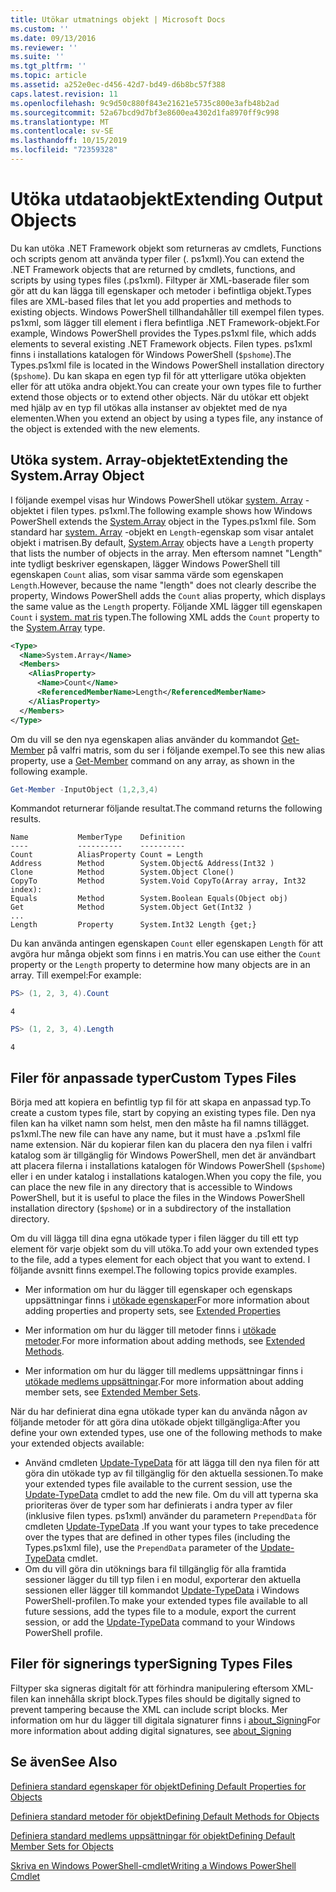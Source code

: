 ```yaml
---
title: Utökar utmatnings objekt | Microsoft Docs
ms.custom: ''
ms.date: 09/13/2016
ms.reviewer: ''
ms.suite: ''
ms.tgt_pltfrm: ''
ms.topic: article
ms.assetid: a252e0ec-d456-42d7-bd49-d6b8bc57f388
caps.latest.revision: 11
ms.openlocfilehash: 9c9d50c880f843e21621e5735c800e3afb48b2ad
ms.sourcegitcommit: 52a67bcd9d7bf3e8600ea4302d1fa8970ff9c998
ms.translationtype: MT
ms.contentlocale: sv-SE
ms.lasthandoff: 10/15/2019
ms.locfileid: "72359328"
---
```

# <a name="extending-output-objects"></a><span data-ttu-id="b61d7-102">Utöka utdataobjekt</span><span class="sxs-lookup"><span data-stu-id="b61d7-102">Extending Output Objects</span></span>

<span data-ttu-id="b61d7-103">Du kan utöka .NET Framework objekt som returneras av cmdlets, Functions och scripts genom att använda typer filer (. ps1xml).</span><span class="sxs-lookup"><span data-stu-id="b61d7-103">You can extend the .NET Framework objects that are returned by cmdlets, functions, and scripts by using types files (.ps1xml).</span></span> <span data-ttu-id="b61d7-104">Filtyper är XML-baserade filer som gör att du kan lägga till egenskaper och metoder i befintliga objekt.</span><span class="sxs-lookup"><span data-stu-id="b61d7-104">Types files are XML-based files that let you add properties and methods to existing objects.</span></span> <span data-ttu-id="b61d7-105">Windows PowerShell tillhandahåller till exempel filen types. ps1xml, som lägger till element i flera befintliga .NET Framework-objekt.</span><span class="sxs-lookup"><span data-stu-id="b61d7-105">For example, Windows PowerShell provides the Types.ps1xml file, which adds elements to several existing .NET Framework objects.</span></span> <span data-ttu-id="b61d7-106">Filen types. ps1xml finns i installations katalogen för Windows PowerShell (`$pshome`).</span><span class="sxs-lookup"><span data-stu-id="b61d7-106">The Types.ps1xml file is located in the Windows PowerShell installation directory (`$pshome`).</span></span> <span data-ttu-id="b61d7-107">Du kan skapa en egen typ fil för att ytterligare utöka objekten eller för att utöka andra objekt.</span><span class="sxs-lookup"><span data-stu-id="b61d7-107">You can create your own types file to further extend those objects or to extend other objects.</span></span> <span data-ttu-id="b61d7-108">När du utökar ett objekt med hjälp av en typ fil utökas alla instanser av objektet med de nya elementen.</span><span class="sxs-lookup"><span data-stu-id="b61d7-108">When you extend an object by using a types file, any instance of the object is extended with the new elements.</span></span>

## <a name="extending-the-systemarray-object"></a><span data-ttu-id="b61d7-109">Utöka system. Array-objektet</span><span class="sxs-lookup"><span data-stu-id="b61d7-109">Extending the System.Array Object</span></span>

<span data-ttu-id="b61d7-110">I följande exempel visas hur Windows PowerShell utökar [system. Array](/dotnet/api/System.Array) -objektet i filen types. ps1xml.</span><span class="sxs-lookup"><span data-stu-id="b61d7-110">The following example shows how Windows PowerShell extends the [System.Array](/dotnet/api/System.Array) object in the Types.ps1xml file.</span></span> <span data-ttu-id="b61d7-111">Som standard har [system. Array](/dotnet/api/System.Array) -objekt en `Length`-egenskap som visar antalet objekt i matrisen.</span><span class="sxs-lookup"><span data-stu-id="b61d7-111">By default, [System.Array](/dotnet/api/System.Array) objects have a `Length` property that lists the number of objects in the array.</span></span> <span data-ttu-id="b61d7-112">Men eftersom namnet "Length" inte tydligt beskriver egenskapen, lägger Windows PowerShell till egenskapen `Count` alias, som visar samma värde som egenskapen `Length`.</span><span class="sxs-lookup"><span data-stu-id="b61d7-112">However, because the name "length" does not clearly describe the property, Windows PowerShell adds the `Count` alias property, which displays the same value as the `Length` property.</span></span> <span data-ttu-id="b61d7-113">Följande XML lägger till egenskapen `Count` i [system. mat ris](/dotnet/api/System.Array) typen.</span><span class="sxs-lookup"><span data-stu-id="b61d7-113">The following XML adds the `Count` property to the [System.Array](/dotnet/api/System.Array) type.</span></span>

```xml
<Type>
  <Name>System.Array</Name>
  <Members>
    <AliasProperty>
      <Name>Count</Name>
      <ReferencedMemberName>Length</ReferencedMemberName>
    </AliasProperty>
  </Members>
</Type>

```

<span data-ttu-id="b61d7-114">Om du vill se den nya egenskapen alias använder du kommandot [Get-Member](/powershell/module/Microsoft.PowerShell.Utility/Get-Member) på valfri matris, som du ser i följande exempel.</span><span class="sxs-lookup"><span data-stu-id="b61d7-114">To see this new alias property, use a [Get-Member](/powershell/module/Microsoft.PowerShell.Utility/Get-Member) command on any array, as shown in the following example.</span></span>

```powershell
Get-Member -InputObject (1,2,3,4)
```

<span data-ttu-id="b61d7-115">Kommandot returnerar följande resultat.</span><span class="sxs-lookup"><span data-stu-id="b61d7-115">The command returns the following results.</span></span>
```output
Name           MemberType    Definition
----           ----------    ----------
Count          AliasProperty Count = Length
Address        Method        System.Object& Address(Int32 )
Clone          Method        System.Object Clone()
CopyTo         Method        System.Void CopyTo(Array array, Int32 index):
Equals         Method        System.Boolean Equals(Object obj)
Get            Method        System.Object Get(Int32 )
...
Length         Property      System.Int32 Length {get;}
```
<span data-ttu-id="b61d7-116">Du kan använda antingen egenskapen `Count` eller egenskapen `Length` för att avgöra hur många objekt som finns i en matris.</span><span class="sxs-lookup"><span data-stu-id="b61d7-116">You can use either the `Count` property or the `Length` property to determine how many objects are in an array.</span></span> <span data-ttu-id="b61d7-117">Till exempel:</span><span class="sxs-lookup"><span data-stu-id="b61d7-117">For example:</span></span>

```powershell
PS> (1, 2, 3, 4).Count
```

```output
4
```

```powershell
PS> (1, 2, 3, 4).Length
```

```output
4
```

## <a name="custom-types-files"></a><span data-ttu-id="b61d7-118">Filer för anpassade typer</span><span class="sxs-lookup"><span data-stu-id="b61d7-118">Custom Types Files</span></span>

<span data-ttu-id="b61d7-119">Börja med att kopiera en befintlig typ fil för att skapa en anpassad typ.</span><span class="sxs-lookup"><span data-stu-id="b61d7-119">To create a custom types file, start by copying an existing types file.</span></span> <span data-ttu-id="b61d7-120">Den nya filen kan ha vilket namn som helst, men den måste ha fil namns tillägget. ps1xml.</span><span class="sxs-lookup"><span data-stu-id="b61d7-120">The new file can have any name, but it must have a .ps1xml file name extension.</span></span> <span data-ttu-id="b61d7-121">När du kopierar filen kan du placera den nya filen i valfri katalog som är tillgänglig för Windows PowerShell, men det är användbart att placera filerna i installations katalogen för Windows PowerShell (`$pshome`) eller i en under katalog i installations katalogen.</span><span class="sxs-lookup"><span data-stu-id="b61d7-121">When you copy the file, you can place the new file in any directory that is accessible to Windows PowerShell, but it is useful to place the files in the Windows PowerShell installation directory (`$pshome`) or in a subdirectory of the installation directory.</span></span>

<span data-ttu-id="b61d7-122">Om du vill lägga till dina egna utökade typer i filen lägger du till ett typ element för varje objekt som du vill utöka.</span><span class="sxs-lookup"><span data-stu-id="b61d7-122">To add your own extended types to the file, add a types element for each object that you want to extend.</span></span> <span data-ttu-id="b61d7-123">I följande avsnitt finns exempel.</span><span class="sxs-lookup"><span data-stu-id="b61d7-123">The following topics provide examples.</span></span>

- <span data-ttu-id="b61d7-124">Mer information om hur du lägger till egenskaper och egenskaps uppsättningar finns i [utökade egenskaper](./extending-properties-for-objects.md)</span><span class="sxs-lookup"><span data-stu-id="b61d7-124">For more information about adding properties and property sets, see [Extended Properties](./extending-properties-for-objects.md)</span></span>

- <span data-ttu-id="b61d7-125">Mer information om hur du lägger till metoder finns i [utökade metoder](./defining-default-methods-for-objects.md).</span><span class="sxs-lookup"><span data-stu-id="b61d7-125">For more information about adding methods, see [Extended Methods](./defining-default-methods-for-objects.md).</span></span>

- <span data-ttu-id="b61d7-126">Mer information om hur du lägger till medlems uppsättningar finns i [utökade medlems uppsättningar](./defining-default-member-sets-for-objects.md).</span><span class="sxs-lookup"><span data-stu-id="b61d7-126">For more information about adding member sets, see [Extended Member Sets](./defining-default-member-sets-for-objects.md).</span></span>

<span data-ttu-id="b61d7-127">När du har definierat dina egna utökade typer kan du använda någon av följande metoder för att göra dina utökade objekt tillgängliga:</span><span class="sxs-lookup"><span data-stu-id="b61d7-127">After you define your own extended types, use one of the following methods to make your extended objects available:</span></span>

- <span data-ttu-id="b61d7-128">Använd cmdleten [Update-TypeData](/powershell/module/Microsoft.PowerShell.Utility/Update-TypeData) för att lägga till den nya filen för att göra din utökade typ av fil tillgänglig för den aktuella sessionen.</span><span class="sxs-lookup"><span data-stu-id="b61d7-128">To make your extended types file available to the current session, use the [Update-TypeData](/powershell/module/Microsoft.PowerShell.Utility/Update-TypeData) cmdlet to add the new file.</span></span> <span data-ttu-id="b61d7-129">Om du vill att typerna ska prioriteras över de typer som har definierats i andra typer av filer (inklusive filen types. ps1xml) använder du parametern `PrependData` för cmdleten [Update-TypeData](/powershell/module/Microsoft.PowerShell.Utility/Update-TypeData) .</span><span class="sxs-lookup"><span data-stu-id="b61d7-129">If you want your types to take precedence over the types that are defined in other types files (including the Types.ps1xml file), use the `PrependData` parameter of the [Update-TypeData](/powershell/module/Microsoft.PowerShell.Utility/Update-TypeData) cmdlet.</span></span>
- <span data-ttu-id="b61d7-130">Om du vill göra din utöknings bara fil tillgänglig för alla framtida sessioner lägger du till typ filen i en modul, exporterar den aktuella sessionen eller lägger till kommandot [Update-TypeData](/powershell/module/Microsoft.PowerShell.Utility/Update-TypeData) i Windows PowerShell-profilen.</span><span class="sxs-lookup"><span data-stu-id="b61d7-130">To make your extended types file available to all future sessions, add the types file to a module, export the current session, or add the [Update-TypeData](/powershell/module/Microsoft.PowerShell.Utility/Update-TypeData) command to your Windows PowerShell profile.</span></span>

## <a name="signing-types-files"></a><span data-ttu-id="b61d7-131">Filer för signerings typer</span><span class="sxs-lookup"><span data-stu-id="b61d7-131">Signing Types Files</span></span>

<span data-ttu-id="b61d7-132">Filtyper ska signeras digitalt för att förhindra manipulering eftersom XML-filen kan innehålla skript block.</span><span class="sxs-lookup"><span data-stu-id="b61d7-132">Types files should be digitally signed to prevent tampering because the XML can include script blocks.</span></span> <span data-ttu-id="b61d7-133">Mer information om hur du lägger till digitala signaturer finns i [about_Signing](/powershell/module/microsoft.powershell.core/about/about_signing)</span><span class="sxs-lookup"><span data-stu-id="b61d7-133">For more information about adding digital signatures, see [about_Signing](/powershell/module/microsoft.powershell.core/about/about_signing)</span></span>

## <a name="see-also"></a><span data-ttu-id="b61d7-134">Se även</span><span class="sxs-lookup"><span data-stu-id="b61d7-134">See Also</span></span>

[<span data-ttu-id="b61d7-135">Definiera standard egenskaper för objekt</span><span class="sxs-lookup"><span data-stu-id="b61d7-135">Defining Default Properties for Objects</span></span>](./extending-properties-for-objects.md)

[<span data-ttu-id="b61d7-136">Definiera standard metoder för objekt</span><span class="sxs-lookup"><span data-stu-id="b61d7-136">Defining Default Methods for Objects</span></span>](./defining-default-methods-for-objects.md)

[<span data-ttu-id="b61d7-137">Definiera standard medlems uppsättningar för objekt</span><span class="sxs-lookup"><span data-stu-id="b61d7-137">Defining Default Member Sets for Objects</span></span>](./defining-default-member-sets-for-objects.md)

[<span data-ttu-id="b61d7-138">Skriva en Windows PowerShell-cmdlet</span><span class="sxs-lookup"><span data-stu-id="b61d7-138">Writing a Windows PowerShell Cmdlet</span></span>](./writing-a-windows-powershell-cmdlet.md)
